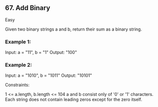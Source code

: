 ## 67. Add Binary
    
Easy

Given two binary strings a and b, return their sum as a binary string.

 

### Example 1:
Input: a = "11", b = "1"
Output: "100"

### Example 2:
Input: a = "1010", b = "1011"
Output: "10101"
 

Constraints:

1 <= a.length, b.length <= 104
a and b consist only of '0' or '1' characters.
Each string does not contain leading zeros except for the zero itself.
